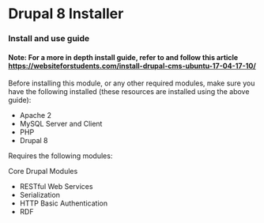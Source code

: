 # Drupal 8 Installer

### Install and use guide

#### Note: For a more in depth install guide, refer to and follow this article https://websiteforstudents.com/install-drupal-cms-ubuntu-17-04-17-10/

Before installing this module, or any other required modules, make sure you have the following installed (these resources are installed using the above guide):

- Apache 2
- MySQL Server and Client
- PHP
- Drupal 8








Requires the following modules:

Core Drupal Modules
- RESTful Web Services
- Serialization
- HTTP Basic Authentication
- RDF

